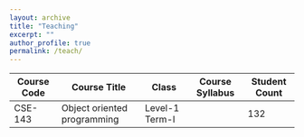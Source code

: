 ```yaml
---
layout: archive
title: "Teaching"
excerpt: ""
author_profile: true
permalink: /teach/
---
```


| Course Code   | Course Title                        | Class             | Course Syllabus   | Student Count | 
| -----------   | ------                              | ------            | --------------    | ------------- |
| CSE-143       | Object oriented programming         | Level-1 Term-I    |                   |   132         |
